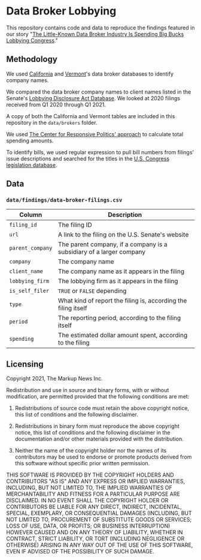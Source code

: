 # Data Broker Lobbying

This repository contains code and data to reproduce the findings featured in our story "[The Little-Known Data Broker Industry Is Spending Big Bucks Lobbying Congress]()."

## Methodology

We used [California]() and [Vermont]()'s data broker databases to identify company names. 

We compared the data broker company names to client names listed in the Senate's [Lobbying Disclosure Act Database](https://www.senate.gov/legislative/Public_Disclosure/database_download.htm). We looked at 2020 filings received from Q1 2020 through Q1 2021.

A copy of both the California and Vermont tables are included in this repository in the `data/brokers` folder.

We used [The Center for Responsive Politics' approach](https://www.opensecrets.org/federal-lobbying/methodology#totals) to calculate total spending amounts.

To identify bills, we used regular expression to pull bill numbers from filings' issue descriptions and searched for the titles in the [U.S. Congress legislation database](https://www.congress.gov/search?q={%22source%22:%22legislation%22,%22congress%22:116,%22type%22:%22bills%22,%22chamber%22:%22House%22}&searchResultViewType=expanded). 

## Data

### `data/findings/data-broker-filings.csv`

| Column | Description |
| -------|-------------|
| `filing_id` | The filing ID  |
| `url` | A link to the filing on the U.S. Senate's website|
| `parent_company` | The parent company, if a company is a subsidiary of a larger company|
| `company` | The company name |
| `client_name` | The company name as it appears in the filing |
| `lobbying_firm` | The lobbying firm as it appears in the filing |
| `is_self_filer` | `TRUE` or `FALSE` depending |
| `type` | What kind of report the filing is, according the filing itself 
| `period` | The reporting period, according to the filing itself |
| `spending` | The estimated dollar amount spent, according to the filing|

## Licensing

Copyright 2021, The Markup News Inc.

Redistribution and use in source and binary forms, with or without modification, are permitted provided that the following conditions are met:

1. Redistributions of source code must retain the above copyright notice, this list of conditions and the following disclaimer.

2. Redistributions in binary form must reproduce the above copyright notice, this list of conditions and the following disclaimer in the documentation and/or other materials provided with the distribution.

3. Neither the name of the copyright holder nor the names of its contributors may be used to endorse or promote products derived from this software without specific prior written permission.

THIS SOFTWARE IS PROVIDED BY THE COPYRIGHT HOLDERS AND CONTRIBUTORS "AS IS" AND ANY EXPRESS OR IMPLIED WARRANTIES, INCLUDING, BUT NOT LIMITED TO, THE IMPLIED WARRANTIES OF MERCHANTABILITY AND FITNESS FOR A PARTICULAR PURPOSE ARE DISCLAIMED. IN NO EVENT SHALL THE COPYRIGHT HOLDER OR CONTRIBUTORS BE LIABLE FOR ANY DIRECT, INDIRECT, INCIDENTAL, SPECIAL, EXEMPLARY, OR CONSEQUENTIAL DAMAGES (INCLUDING, BUT NOT LIMITED TO, PROCUREMENT OF SUBSTITUTE GOODS OR SERVICES; LOSS OF USE, DATA, OR PROFITS; OR BUSINESS INTERRUPTION) HOWEVER CAUSED AND ON ANY THEORY OF LIABILITY, WHETHER IN CONTRACT, STRICT LIABILITY, OR TORT (INCLUDING NEGLIGENCE OR OTHERWISE) ARISING IN ANY WAY OUT OF THE USE OF THIS SOFTWARE, EVEN IF ADVISED OF THE POSSIBILITY OF SUCH DAMAGE.
